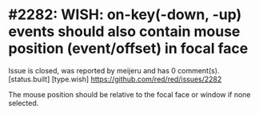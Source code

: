
#2282: WISH: on-key(-down, -up) events should also contain mouse position (event/offset) in focal face
================================================================================
Issue is closed, was reported by meijeru and has 0 comment(s).
[status.built] [type.wish]
<https://github.com/red/red/issues/2282>

The mouse position should be relative to the focal face or window if none selected.



